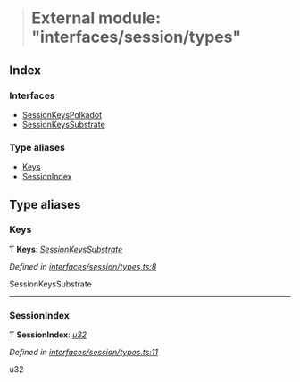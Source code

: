> # External module: "interfaces/session/types"

## Index

### Interfaces

* [SessionKeysPolkadot](../interfaces/_interfaces_session_types_.sessionkeyspolkadot.md)
* [SessionKeysSubstrate](../interfaces/_interfaces_session_types_.sessionkeyssubstrate.md)

### Type aliases

* [Keys](_interfaces_session_types_.md#keys)
* [SessionIndex](_interfaces_session_types_.md#sessionindex)

## Type aliases

###  Keys

Ƭ **Keys**: *[SessionKeysSubstrate](../interfaces/_interfaces_session_types_.sessionkeyssubstrate.md)*

*Defined in [interfaces/session/types.ts:8](https://github.com/polkadot-js/api/blob/2ddc87c/packages/types/src/interfaces/session/types.ts#L8)*

SessionKeysSubstrate

___

###  SessionIndex

Ƭ **SessionIndex**: *[u32](../interfaces/_interfaceregistry_.interfaceregistry.md#u32)*

*Defined in [interfaces/session/types.ts:11](https://github.com/polkadot-js/api/blob/2ddc87c/packages/types/src/interfaces/session/types.ts#L11)*

u32